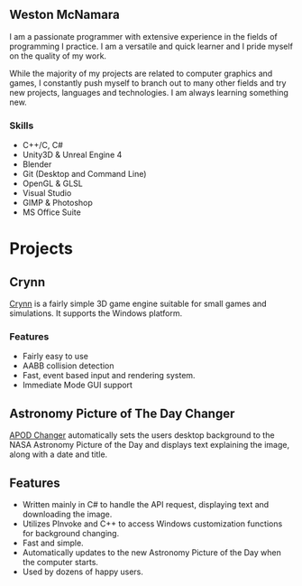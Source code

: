 ## Weston McNamara

I am a passionate programmer with extensive experience in the fields of programming I practice. I am a versatile and quick learner and I pride myself on the quality of my work.

While the majority of my projects are related to computer graphics and games, I constantly push myself to branch out to many other fields and try new projects, languages and technologies. I am always learning something new.

### Skills
 - C++/C, C#
 - Unity3D & Unreal Engine 4
 - Blender
 - Git (Desktop and Command Line)
 - OpenGL & GLSL
 - Visual Studio
 - GIMP & Photoshop
 - MS Office Suite
 
# Projects

## Crynn
[Crynn](https://github.com/wmcnamara/crynn) is a fairly simple 3D game engine suitable for small games and simulations. It supports the Windows platform.

### Features
 - Fairly easy to use
 - AABB collision detection
 - Fast, event based input and rendering system.
 - Immediate Mode GUI support
 
## Astronomy Picture of The Day Changer
[APOD Changer](https://github.com/wmcnamara/apodchanger) automatically sets the users desktop background to the NASA Astronomy Picture of the Day and displays text explaining the image, along with a date and title.

## Features
 - Written mainly in C# to handle the API request, displaying text and downloading the image.
 - Utilizes PInvoke and C++ to access Windows customization functions for background changing.
 - Fast and simple.
 - Automatically updates to the new Astronomy Picture of the Day when the computer starts.
 - Used by dozens of happy users.
